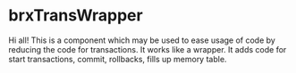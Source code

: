 # brxTransWrapper
Hi all!
This is a component which may be used to ease usage of code by reducing the code for transactions. 
It works like a wrapper. It adds code for start transactions, commit, rollbacks, fills up memory table.
